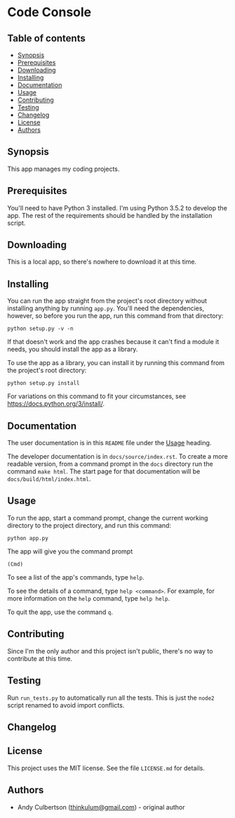 # Code Console

## Table of contents

* [Synopsis](#synopsis)
* [Prerequisites](#prerequisites)
* [Downloading](#downloading)
* [Installing](#installation)
* [Documentation](#documentation)
* [Usage](#usage)
* [Contributing](#contributing)
* [Testing](#testing)
* [Changelog](#changelog)
* [License](#license)
* [Authors](#authors)

<a id="synopsis"></a>
## Synopsis

This app manages my coding projects.

<a id="prerequisites"></a>
## Prerequisites

You'll need to have Python 3 installed. I'm using Python 3.5.2 to develop the app. The rest of the requirements should be handled by the installation script.

<a id="downloading"></a>
## Downloading

This is a local app, so there's nowhere to download it at this time.

<a id="installation"></a>
## Installing

You can run the app straight from the project's root directory without installing anything by running `app.py`. You'll need the dependencies, however, so before you run the app, run this command from that directory:

```
python setup.py -v -n
```

If that doesn't work and the app crashes because it can't find a module it needs, you should install the app as a library.

To use the app as a library, you can install it by running this command from the project's root directory:

```
python setup.py install
```

For variations on this command to fit your circumstances, see https://docs.python.org/3/install/.

<a id="documentation"></a>
## Documentation

The user documentation is in this `README` file under the [Usage](#usage) heading.

The developer documentation is in `docs/source/index.rst`. To create a more readable version, from a command prompt in the `docs` directory run the command `make html`. The start page for that documentation will be `docs/build/html/index.html`.

<a id="usage"></a>
## Usage

To run the app, start a command prompt, change the current working directory to the project directory, and run this command:

```
python app.py
```

The app will give you the command prompt

```
(Cmd)
```

To see a list of the app's commands, type `help`.

To see the details of a command, type `help <command>`. For example, for more information on the `help` command, type `help help`.

To quit the app, use the command `q`.

<a id="contributing"></a>
## Contributing

Since I'm the only author and this project isn't public, there's no way to contribute at this time.

<a id="testing"></a>
## Testing

Run `run_tests.py` to automatically run all the tests. This is just the `node2` script renamed to avoid import conflicts.

<a id="changelog"></a>
## Changelog

<a id="license"></a>
## License

This project uses the MIT license. See the file `LICENSE.md` for details.

<a id="authors"></a>
## Authors

* Andy Culbertson (thinkulum@gmail.com) - original author
